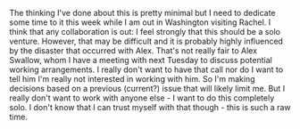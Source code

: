 The thinking I've done about this is pretty minimal but I need to dedicate some time to it this week while I am out in Washington visiting Rachel. I think that any collaboration is out: I feel strongly that this should be a solo venture. However, that may be difficult and it is probably highly influenced by the disaster that occurred with Alex. That's not really fair to Alex Swallow, whom I have a meeting with next Tuesday to discuss potential working arrangements. I really don't want to have that call nor do I want to tell him I'm really not interested in working with him. So I'm making decisions based on a previous (current?) issue that will likely limit me. But I really don't want to work with anyone else - I want to do this completely solo. I don't know that I can trust myself with that though - this is such a raw time. 